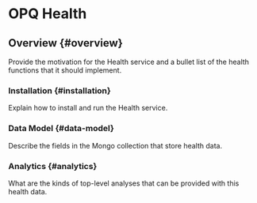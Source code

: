 # OPQ Health

## Overview {#overview}

Provide the motivation for the Health service and a bullet list of the health functions that it should implement. 

### Installation {#installation}

Explain how to install and run the Health service. 

### Data Model {#data-model}

Describe the fields in the Mongo collection that store health data. 

### Analytics {#analytics}

What are the kinds of top-level analyses that can be provided with this health data. 
